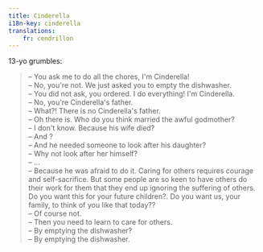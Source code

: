 ```yaml
---
title: Cinderella
i18n-key: cinderella
translations:
    fr: cendrillon
---
```


13-yo grumbles:

> – You ask me to do all the chores, I'm Cinderella!  
> – No, you're not. We just asked you to empty the dishwasher.  
> – You did not ask, you ordered. I do everything! I'm Cinderella.  
> – No, you're Cinderella's father.  
> – What?! There is no Cinderella's father.  
> – Oh there is. Who do you think married the awful godmother?  
> – I don't know. Because his wife died?  
> – And ?  
> – And he needed someone to look after his daughter?  
> – Why not look after her himself?  
> – ...  
> – Because he was afraid to do it. Caring for others requires courage and self-sacrifice. But some people are so keen to have others do their work for them that they end up ignoring the suffering of others. Do you want this for your future children?. Do you want us, your family, to think of you like that today??  
> – Of course not.  
> – Then you need to learn to care for others.  
> – By emptying the dishwasher?  
> – By emptying the dishwasher.
